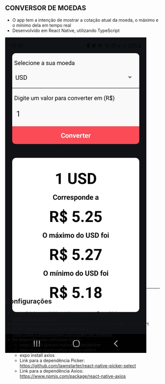 ## CONVERSOR DE MOEDAS

<div style='align-items: center; justify-content: center;'>
<ul>
 <li>O app tem a intenção de mostrar a cotação atual da moeda, o máximo e o mínimo dela em tempo real</li>
 <li>Desenvolvido em React Native, utilizando TypeScript</li>
</ul>

<div style='width: 800px; height: 800px'>
<img src='./.github/assets/moedasapp.jpeg'>
</div>

<hr>

## Configurações

<ul>
<li>O app foi desenvolvido totalmente com o Expo. Link: <a href='https://docs.expo.dev/'>https://docs.expo.dev/</a> </li>
<li>Para a aplicação rodar é necessário realizar o comando: Expo Start</li>
<li>A API utilizada para esse projeto foi a: <a href='https://docs.awesomeapi.com.br/api-de-moedas'>https://docs.awesomeapi.com.br/api-de-moedas</a></li>
<li>As dependencias utilizadas foram: <ul><li>expo install @react-native-picker/picker</li><li>npm install react-native-picker-select</li><li>expo install axios</li><li>Link para a dependência Picker: <a href='https://github.com/lawnstarter/react-native-picker-select'>https://github.com/lawnstarter/react-native-picker-select</a></li><li>Link para a dependência Axios: <a href='https://www.npmjs.com/package/react-native-axios'>https://www.npmjs.com/package/react-native-axios</a></li></ul></li>
</ul>
</div>
